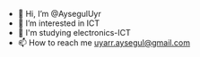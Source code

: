 - 👋 Hi, I’m @AysegulUyr
- 👀 I’m interested in ICT
- 🌱 I'm studying electronics-ICT
- 📫 How to reach me uyarr.aysegul@gmail.com
